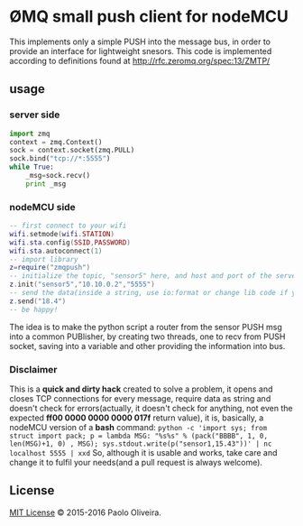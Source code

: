 # ØMQ small push client for nodeMCU
This implements only a simple PUSH into the message bus, in order to provide an interface
for lightweight snesors. This code is implemented according to definitions found at
http://rfc.zeromq.org/spec:13/ZMTP/

## usage

### server side
```python
import zmq
context = zmq.Context()
sock = context.socket(zmq.PULL)
sock.bind("tcp://*:5555")
while True:
    _msg=sock.recv()
    print _msg
```
### nodeMCU side
```lua
-- first connect to your wifi
wifi.setmode(wifi.STATION)
wifi.sta.config(SSID,PASSWORD)
wifi.sta.autoconnect(1)
-- import library
z=require("zmqpush")
-- initialize the topic, "sensor5" here, and host and port of the server
z.init("sensor5","10.10.0.2","5555")
-- send the data(inside a string, use io:format or change lib code if you need)
z.send("18.4")
-- be happy!
```
The idea is to make the python script a router from the sensor PUSH msg into a common
PUBlisher, by creating two threads, one to recv from PUSH socket, saving into a variable
and other providing the information into bus.

### Disclaimer
This is a **quick and dirty hack** created to solve a problem, it opens and closes TCP connections for every message, require data as string and doesn't check for errors(actually, it doesn't check for anything, not even the expected **ff00 0000 0000 0000 017f** return value), it is, basically, a nodeMCU version of a **bash** command: `python -c 'import sys; from struct import pack; p = lambda MSG: "%s%s" % (pack("BBBB", 1, 0, len(MSG)+1, 0) , MSG); sys.stdout.write(p("sensor1,15.43"))' | nc localhost 5555 | xxd` So, although it is usable and works, take care and change it to fulfil your needs(and a pull request is always welcome).

## License
[MIT License](LICENSE.md) © 2015-2016 Paolo Oliveira.

